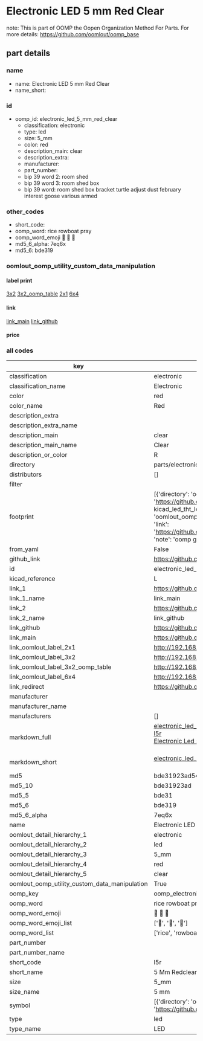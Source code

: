 # Electronic LED 5 mm Red Clear  

note: This is part of OOMP the Oopen Organization Method For Parts. For more details: https://github.com/oomlout/oomp_base

##  part details
  







### name
* name: Electronic LED 5 mm Red Clear
* name_short: 
### id
* oomp_id: electronic_led_5_mm_red_clear
  * classification: electronic
  * type: led
  * size: 5_mm
  * color: red
  * description_main: clear
  * description_extra: 
  * manufacturer: 
  * part_number: 
  * bip 39 word 2: room shed
  * bip 39 word 3: room shed box
  * bip 39 word: room shed box bracket turtle adjust dust february interest goose various armed

### other_codes
* short_code: 
* oomp_word: rice rowboat pray
* oomp_word_emoji :rice: :rowboat: :pray:
* md5_6_alpha: 7eq6x
* md5_6: bde319






### oomlout_oomp_utility_custom_data_manipulation
#### label print
[3x2](http://192.168.1.245:1112/?label=oomp%207eq6x)
[3x2_oomp_table](http://192.168.1.108:1112/?label=oomp%207eq6x)
[2x1](http://192.168.1.242:1112/?label=oomp%207eq6x)
[6x4](http://192.168.1.55:1112/?label=oomp%207eq6x)    

#### link

[link_main](https://github.com/oomlout/oomlout_oomp_version_1_messy/tree/main/parts/electronic_led_5_mm_red_clear) [link_github](https://github.com/oomlout/oomlout_oomp_version_1_messy/tree/main/parts/electronic_led_5_mm_red_clear)                             

#### price







### all codes 
| key | value |  
| --- | --- |  
| classification | electronic |  
| classification_name | Electronic |  
| color | red |  
| color_name | Red |  
| description_extra |  |  
| description_extra_name |  |  
| description_main | clear |  
| description_main_name | Clear |  
| description_or_color | R  |  
| directory | parts/electronic_led_5_mm_red_clear |  
| distributors | [] |  
| filter |  |  
| footprint | [{'directory': 'oomlout_oomp_footprint_bot/footprints/kicad_led_tht_led_d5_0mm//working/working.kicad_mod', 'index': 0, 'link': 'https://github.com/oomlout/oomlout_oomp_footprint_bot/tree/main/foootprntss/kicad_led_tht_led_d5_0mm', 'note': 'source footprint kicad_led_tht_led_d5_0mm', 'oomp_key': 'oomp_kicad_led_tht_led_d5_0mm'}, {'directory': 'oomlout_oomp_footprint_bot/footprints/oomlout_oomlout_oomp_part_footprints_l5r_electronic_led_5_mm_red_clear//working/working.kicad_mod', 'index': 1, 'link': 'https://github.com/oomlout/oomlout_oomp_footprint_bot/tree/main/foootprntss/oomlout_oomlout_oomp_part_footprints_l5r_electronic_led_5_mm_red_clear', 'note': 'oomp generated footprint', 'oomp_key': 'oomp_oomlout_oomlout_oomp_part_footprints_l5r_electronic_led_5_mm_red_clear'}] |  
| from_yaml | False |  
| github_link | https://github.com/oomlout/oomlout_oomp_part_src/tree/main/parts/electronic_led_5_mm_red_clear |  
| id | electronic_led_5_mm_red_clear |  
| kicad_reference | L |  
| link_1 | https://github.com/oomlout/oomlout_oomp_version_1_messy/tree/main/parts/electronic_led_5_mm_red_clear |  
| link_1_name | link_main |  
| link_2 | https://github.com/oomlout/oomlout_oomp_version_1_messy/tree/main/parts/electronic_led_5_mm_red_clear |  
| link_2_name | link_github |  
| link_github | https://github.com/oomlout/oomlout_oomp_version_1_messy/tree/main/parts/electronic_led_5_mm_red_clear |  
| link_main | https://github.com/oomlout/oomlout_oomp_version_1_messy/tree/main/parts/electronic_led_5_mm_red_clear |  
| link_oomlout_label_2x1 | http://192.168.1.242:1112/?label=oomp%207eq6x |  
| link_oomlout_label_3x2 | http://192.168.1.245:1112/?label=oomp%207eq6x |  
| link_oomlout_label_3x2_oomp_table | http://192.168.1.108:1112/?label=oomp%207eq6x |  
| link_oomlout_label_6x4 | http://192.168.1.55:1112/?label=oomp%207eq6x |  
| link_redirect | https://github.com/oomlout/oomlout_oomp_version_1_messy/tree/main/parts/electronic_led_5_mm_red_clear |  
| manufacturer |  |  
| manufacturer_name |  |  
| manufacturers | [] |  
| markdown_full | [electronic_led_5_mm_red_clear](none)<br>[l5r](none)<br>[Electronic Led 5 Mm Red Clear](none)<br><br> |  
| markdown_short | [electronic_led_5_mm_red_clear](none)<br><br> |  
| md5 | bde31923ad5448880e7571ac353155df |  
| md5_10 | bde31923ad |  
| md5_5 | bde31 |  
| md5_6 | bde319 |  
| md5_6_alpha | 7eq6x |  
| name | Electronic LED 5 mm Red Clear |  
| oomlout_detail_hierarchy_1 | electronic |  
| oomlout_detail_hierarchy_2 | led |  
| oomlout_detail_hierarchy_3 | 5_mm |  
| oomlout_detail_hierarchy_4 | red |  
| oomlout_detail_hierarchy_5 | clear |  
| oomlout_oomp_utility_custom_data_manipulation | True |  
| oomp_key | oomp_electronic_led_5_mm_red_clear |  
| oomp_word | rice rowboat pray |  
| oomp_word_emoji | :rice: :rowboat: :pray: |  
| oomp_word_emoji_list | [':rice:', ':rowboat:', ':pray:'] |  
| oomp_word_list | ['rice', 'rowboat', 'pray'] |  
| part_number |  |  
| part_number_name |  |  
| short_code | l5r |  
| short_name | 5 Mm Redclear Led |  
| size | 5_mm |  
| size_name | 5 mm |  
| symbol | [{'directory': 'oomlout_oomp_symbol_bot/symbols/kicad_device_led//working/working.kicad_sym', 'index': 0, 'link': 'https://github.com/oomlout/oomlout_oomp_symbol_bot/tree/main/symbols/kicad_device_led', 'oomp_key': 'oomp_kicad_device_led'}] |  
| type | led |  
| type_name | LED |  
